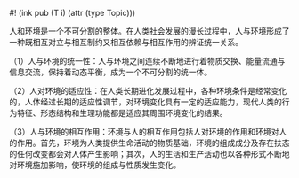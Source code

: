 #! (ink pub (T i) (attr (type Topic)))

人和环境是一个不可分割的整体。在人类社会发展的漫长过程中，人与环境形成了一种既相互对立与相互制约又相互依赖与相互作用的辨证统一关系。

（1）人与环境的统一性：人与环境之间连续不断地进行着物质交换、能量流通与信息交流，保持着动态平衡，成为一个不可分割的统一体。

（2）人对环境的适应性：在人类长期进化发展过程中，各种环境条件是经常变化的，人体经过长期的适应性调节，对环境变化具有一定的适应能力，现代人类的行为特征、形态结构和生理功能都是适应其周围环境变化的结果。

（3）人与环境的相互作用：环境与人的相互作用包括人对环境的作用和环境对人的作用。首先，环境为人类提供生命活动的物质基础，环境的组成成分及存在扶态的任何改变都会对人体产生影响；其次，人的生活和生产活动也以各种形式不断地对环境施加影响，使环境的组成与性质发生变化。